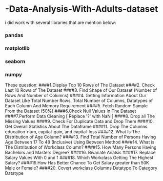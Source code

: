 # -Data-Analysis-With-Adults-dataset
i did work with several libraries that are mention below:
### pandas
### matplotlib
### seaborn
### numpy
These question:
####1.Display Top 10 Rows of The Dataset
####2. Check Last 10 Rows of The Dataset
####3. Find Shape of Our Dataset (Number of Rows And Number of Columns)
####4. Getting Information About Our Dataset Like Total Number Rows, Total Number of Columns, Datatypes of Each Column And Memory Requirement
####5. Fetch Random Sample From the Dataset (50%)
####6.Check Null Values In The Dataset
####7.Perform Data Cleaning [ Replace '?' with NaN ]
####8. Drop all The Missing Values
####9. Check For Duplicate Data and Drop Them
####10. Get Overall Statistics About The Dataframe
####11. Drop The Columns education-num, capital-gain, and capital-loss
####12. What Is The Distribution of Age Column?
####13. Find Total Number of Persons Having Age Between 17 To 48 (Inclusive) Using Between Method
####14. What is The Distribution of Workclass Column?
####15. How Many Persons Having Bachelors and Masters Degree?
####16. Bivariate Analsis
####17. Replace Salary Values With 0 and 1
####18. Which Workclass Getting The Highest Salary?
####19.How Has Better Chance To Get Salary greater than 50K Male or Female?
####20. Covert workclass Columns Datatype To Category Datatype
